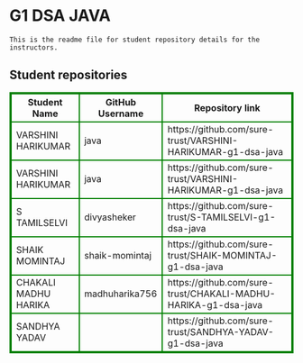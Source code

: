 # G1 DSA JAVA
    This is the readme file for student repository details for the instructors.
## Student repositories 
<table style="border : 2px solid green; width:100%;">
<tr >
<th style="border : 2px solid green;">Student Name</th>
<th style="border : 2px solid green;">GitHub Username</th>
<th style="border : 2px solid green;">Repository link</th>
</tr>
<tr style="border : 2px solid green;">
<td style="border : 2px solid green;">VARSHINI HARIKUMAR</td> 

<td style="border : 2px solid green;">java</td> 

<td style="border : 2px solid green;">https://github.com/sure-trust/VARSHINI-HARIKUMAR-g1-dsa-java</td> 
</tr>

<tr style="border : 2px solid green;">
<td style="border : 2px solid green;">VARSHINI HARIKUMAR</td> 

<td style="border : 2px solid green;">java</td> 

<td style="border : 2px solid green;">https://github.com/sure-trust/VARSHINI-HARIKUMAR-g1-dsa-java</td> 
</tr>

<tr style="border : 2px solid green;">
<td style="border : 2px solid green;">S TAMILSELVI</td> 

<td style="border : 2px solid green;">divyasheker</td> 

<td style="border : 2px solid green;">https://github.com/sure-trust/S-TAMILSELVI-g1-dsa-java</td> 
</tr>

<tr style="border : 2px solid green;">
<td style="border : 2px solid green;">SHAIK MOMINTAJ</td> 

<td style="border : 2px solid green;">shaik-momintaj</td> 

<td style="border : 2px solid green;">https://github.com/sure-trust/SHAIK-MOMINTAJ-g1-dsa-java</td> 
</tr>

<tr style="border : 2px solid green;">
<td style="border : 2px solid green;">CHAKALI MADHU HARIKA</td> 

<td style="border : 2px solid green;">madhuharika756</td> 

<td style="border : 2px solid green;">https://github.com/sure-trust/CHAKALI-MADHU-HARIKA-g1-dsa-java</td> 
</tr>

<tr style="border : 2px solid green;">
<td style="border : 2px solid green;">SANDHYA YADAV</td> 

<td style="border : 2px solid green;"></td> 

<td style="border : 2px solid green;">https://github.com/sure-trust/SANDHYA-YADAV-g1-dsa-java</td> 
</tr>
